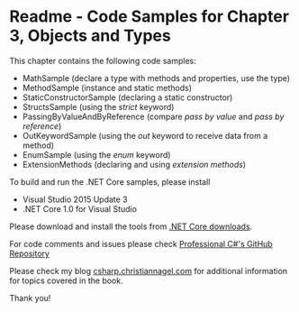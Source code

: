 # Readme - Code Samples for Chapter 3, Objects and Types

This chapter contains the following code samples:

* MathSample (declare a type with methods and properties, use the type)
* MethodSample (instance and static methods)
* StaticConstructorSample (declaring a static constructor)
* StructsSample (using the *strict* keyword)
* PassingByValueAndByReference (compare *pass by value* and *pass by reference*)
* OutKeywordSample (using the *out* keyword to receive data from a method)
* EnumSample (using the *enum* keyword)
* ExtensionMethods (declaring and using *extension methods*)

To build and run the .NET Core samples, please install
* Visual Studio 2015 Update 3
* .NET Core 1.0 for Visual Studio

Please download and install the tools from [.NET Core downloads](https://www.microsoft.com/net/core#windows).
 
For code comments and issues please check [Professional C#'s GitHub Repository](https://github.com/ProfessionalCSharp/ProfessionalCSharp6)

Please check my blog [csharp.christiannagel.com](https://csharp.christiannagel.com "csharp.christiannagel.com") for additional information for topics covered in the book.

Thank you!
